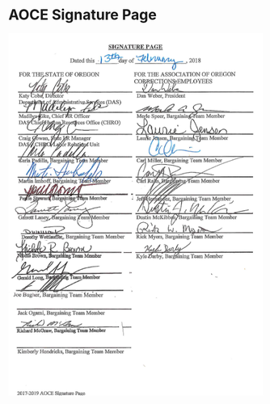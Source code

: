 # AOCE Signature Page

![2017 - 2019 AOCE Signature Page](../../../.gitbook/assets/aoce_signatures.png)

